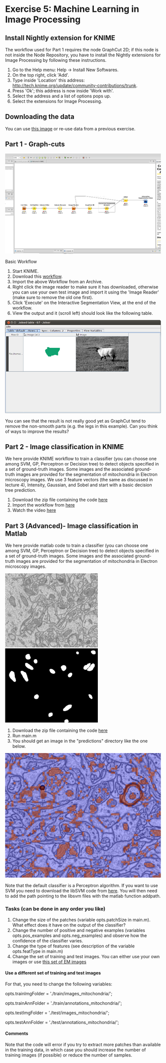 # Exercise 5: Machine Learning in Image Processing

## Install Nightly extension for KNIME

The workflow used for Part 1 requires the node GraphCut 2D; if this node
is not inside the Node Repository, you have to install the Nightly extensions
for Image Processing by following these instructions.

1. Go to the Help menu: Help -> Install New Softwares.
2. On the top right, click 'Add'.
3. Type inside 'Location' this address: http://tech.knime.org/update/community-contributions/trunk.
4. Press 'Ok'; this address is now inside 'Work with'.
5. Select the address and a list of options pops up.
6. Select the extensions for Image Processing.

## Downloading the data

You can use [this image](05-files/1_29_s.bmp) or re-use data from a previous exercise.

## Part 1 - Graph-cuts

![Output Images](05-files/GraphCut.png)

Basic Workflow

1. Start KNIME.
2. Download this [workflow](05-files/KNIME_GraphCut.zip).
3. Import the above Workflow from an Archive.
4. Right click the image reader to make sure it has downloaded, otherwise you can use your own test image and import it using the 'Image Reader' (make sure to remove the old one first).
5. Click 'Execute' on the Interactive Segmentation View, at the end of the workflow.
6. View the output and it (scroll left) should look like the following table.

![Output Images](05-files/GraphCut_output.png)

You can see that the result is not really good yet as GraphCut tend to remove the non-smooth parts (e.g. the legs in this example). Can you think of ways to improve the results?

## Part 2 - Image classification in KNIME

We here provide KNIME workflow to train a classifier (you can choose one among SVM, GP, Perceptron or Decision tree) to detect objects specified in a set of ground-truth images. Some images and the associated ground-truth images are provided for the segmentation of mitochondria in Electron microscopy images. We use 3 feature vectors (the same as discussed in lecture 4), Intensity, Gaussian, and Sobel and start with a basic decision tree prediction.

1. Download the zip file containing the code [here](http://lucchia.free.fr/code/segmentation.zip)
1. Import the workflow from [here](05-files/TrainableClusteringWithEMImages.zip?raw=true)
1. Watch the video [here](https://www.youtube.com/watch?v=Y0X204avgp4)

## Part 3 (Advanced)- Image classification in Matlab

We here provide matlab code to train a classifier (you can choose one among SVM, GP, Perceptron or Decision tree) to detect objects specified in a set of ground-truth images. Some images and the associated ground-truth images are provided for the segmentation of mitochondria in Electron microscopy images.

![Output Images](05-files/FIBSLICE0160.png) ![Output Images](05-files/FIBSLICE0160_GT.png)

1. Download the zip file containing the code [here](http://lucchia.free.fr/code/segmentation.zip)
2. Run main.m
3. You should get an image in the "predictions" directory like the one below. 

![Output Images](05-files/classifier_output.png)

Note that the default classifier is a Perceptron algorithm. If you want to use SVM you need to download the libSVM code from [here](http://www.csie.ntu.edu.tw/~cjlin/libsvm/). You will then need to add the path pointing to the libsvm files with the matlab function addpath.

### Tasks (can be done in any order you like)
1. Change the size of the patches (variable opts.patchSize in main.m). What effect does it have on the output of the classifier? 
2. Change the number of positive and negative examples (variables opts.pos_examples and opts.neg_examples) and observe how the confidence of the classifier varies.
3. Change the type of features (see description of the variable opts.featType in main.m)
4. Change the set of training and test images. You can either use your own images or use [this set of EM images](http://lucchia.free.fr/Mitochondria/EM_images.zip)

#### Use a different set of training and test images
For that, you need to change the following variables:

opts.trainImgFolder = './train/images_mitochondria/';

opts.trainAnnFolder = './train/annotations_mitochondria/';

opts.testImgFolder = './test/images_mitochondria/';

opts.testAnnFolder = './test/annotations_mitochondria/';

#### Comments
Note that the code will error if you try to extract more patches than available in the training data, in which case you should increase the number of training images (if possible) or reduce the number of samples.



